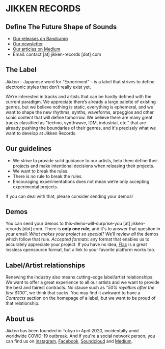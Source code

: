 # JIKKEN RECORDS

## Define The Future Shape of Sounds

* [Our releases on Bandcamp](https://releases.jikken-records.com)
* [Our newsletter](http://eepurl.com/gYPTpL)
* [Our articles on Medium](https://medium.com/jikken)
* Email: contact [at] jikken-records [dot] com


## The Label

_Jikken_ – Japanese word for “Experiment” – is a label that strives to define electronic styles that don’t really exist yet.

We’re interested in tracks and artists that can be hardly defined with the current paradigm.  We appreciate there’s already a large palette of existing genres, but we believe nothing is static, everything is ephemeral, and we want to shape the new rhythms, synths, waveforms, arpeggios and other sonic content that will define tomorrow.  We believe there are many great tracks classified as "techno, synthwave, IDM, industrial, etc." that are already pushing the boundaries of their genres, and it's precisely what we want to develop at Jikken Records.


## Our guidelines

  * We strive to provide solid guidance to our artists, help them define their projects and make intentional decisions when releasing their projects.
  * We want to break the rules.
  * There is _no_ rule to break the rules.
  * Encouraging experimentations does not mean we’re only accepting experimental projects.
  
If you can deal with that, please consider sending your demos!


## Demos

You can send your demos to this-demo-will-surprise-you [at] jikken-records [dot] com. There is **only one rule**, and it's to answer that question in your email: _What makes your project so special?_ We'll review _all_ the demos which follow that rule.
*Accepted formats*: any format that enables us to accurately appreciate your project.  If you have no idea, [Flac](https://xiph.org/flac/) is a great lossless opensource format, but a link to your favorite platform works too.


## Label/Artist relationships

Renewing the industry also means cutting-edge label/artist relationships.  We want to offer a great experience to all our artists and we want to provide the best and fairest contracts.  No clause such as _“50% royalties after the first $100”_, we think that sucks.  You may find it awkward to have a _Contracts_ section on the homepage of a label, but we want to be proud of that relationship.


## About us

_Jikken_ has been founded in Tokyo in April 2020, incidentally amid worldwide COVID-19 outbreak. And if you're a social network person, you can find us on [Instagram](https://instagram.com/jikkenrecords), [Facebook](https://facebook.com/jikken-records), [Soundcloud](https://soundcloud.com/jikken-records) and [Medium](https://medium.com/jikken).

